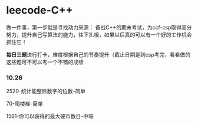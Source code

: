 # leecode-C++
做一件事，第一步就是寻找动力来源：
备战C++的期末考试，为ccf-csp取得高分努力，提升自己写算法的能力，往下扎根，如果以后真的可以有一个好的工作机会抓住它！

**每日三题**进行打卡，难度根据自己的节奏提升（截止日期是到csp考完，看看做的这些题可不可以考一个不错的成绩

### 10.26

2520-统计能整除数字的位数-简单

70-爬楼梯-简单

1561-你可以获得的最大硬币数目-中等
